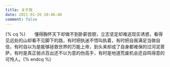 ```yaml
---
title: 关于我
date: 2021-01-26 10:46:40
comment: false
---
```


{% cq %}&emsp;&emsp;懂得胸怀天下却做不到卧薪尝胆，立志坚定却难逃现实诱惑，看得见远处的山却看不见脚下的路，有时把执迷不悟叫执着，有时把自我满足当做自信，有时自以为是能够拯救世界的万能上帝，到头来却成了自身都难保的过河泥菩萨，有时是真正弱点百出还不以为意的伪高手，有时是地道荒废机会还自鸣得意的可怜人。{% endcq %}

<br/>
<center><img src="http://ghchart.rshah.org/409ba5/yousazoe" alt="" /></center>